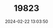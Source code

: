 ---
title: "19823"
category: "Saguinus oedipus"
draft: false
date: 2024-02-22 13:03:50
languages:
  English: ["Cotton-top Tamarin", "Cotton-headed Tamarin"]
  Spanish; Castilian: ["Bichichi", "Tití cabeciblanco", "Tití de Cabeza Blanca", "Tití Leoncito", "Tití Pielroja"]
  French: ["Tamarin à perruque", "Tamarin d'Oedipe", "Tamarin pinché"]
---